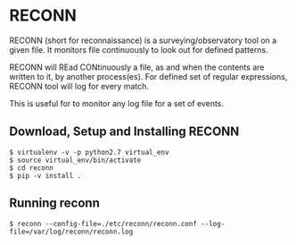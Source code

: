 # RECONN
RECONN (short for reconnaissance) is a surveying/observatory tool on a
given file. It monitors file continuously to look out for defined patterns.

RECONN will REad CONtinuously a file, as and when the contents are written
to it, by another process(es). For defined set of regular expressions, RECONN
tool will log for every match.

This is useful for to monitor any log file for a set of events.

## Download, Setup and Installing RECONN
```
$ virtualenv -v -p python2.7 virtual_env
$ source virtual_env/bin/activate
$ cd reconn
$ pip -v install .
```

## Running reconn
```
$ reconn --config-file=./etc/reconn/reconn.conf --log-file=/var/log/reconn/reconn.log
```
